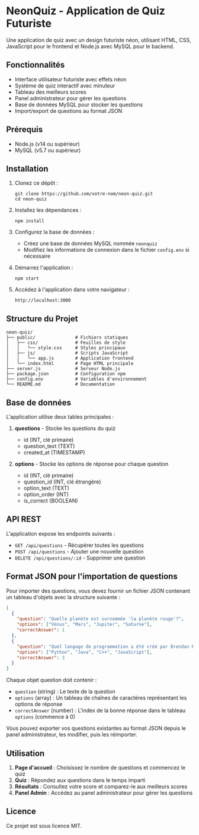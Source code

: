 # NeonQuiz - Application de Quiz Futuriste

Une application de quiz avec un design futuriste néon, utilisant HTML, CSS, JavaScript pour le frontend et Node.js avec MySQL pour le backend.

## Fonctionnalités

- Interface utilisateur futuriste avec effets néon
- Système de quiz interactif avec minuteur
- Tableau des meilleurs scores
- Panel administrateur pour gérer les questions
- Base de données MySQL pour stocker les questions
- Import/export de questions au format JSON

## Prérequis

- Node.js (v14 ou supérieur)
- MySQL (v5.7 ou supérieur)

## Installation

1. Clonez ce dépôt :
   ```
   git clone https://github.com/votre-nom/neon-quiz.git
   cd neon-quiz
   ```

2. Installez les dépendances :
   ```
   npm install
   ```

3. Configurez la base de données :
   - Créez une base de données MySQL nommée `neonquiz`
   - Modifiez les informations de connexion dans le fichier `config.env` si nécessaire

4. Démarrez l'application :
   ```
   npm start
   ```

5. Accédez à l'application dans votre navigateur :
   ```
   http://localhost:3000
   ```

## Structure du Projet

```
neon-quiz/
├── public/               # Fichiers statiques
│   ├── css/              # Feuilles de style
│   │   └── style.css     # Styles principaux
│   ├── js/               # Scripts JavaScript
│   │   └── app.js        # Application frontend
│   └── index.html        # Page HTML principale
├── server.js             # Serveur Node.js
├── package.json          # Configuration npm
├── config.env            # Variables d'environnement
└── README.md             # Documentation
```

## Base de données

L'application utilise deux tables principales :

1. **questions** - Stocke les questions du quiz
   - id (INT, clé primaire)
   - question_text (TEXT)
   - created_at (TIMESTAMP)

2. **options** - Stocke les options de réponse pour chaque question
   - id (INT, clé primaire)
   - question_id (INT, clé étrangère)
   - option_text (TEXT)
   - option_order (INT)
   - is_correct (BOOLEAN)

## API REST

L'application expose les endpoints suivants :

- `GET /api/questions` - Récupérer toutes les questions
- `POST /api/questions` - Ajouter une nouvelle question
- `DELETE /api/questions/:id` - Supprimer une question

## Format JSON pour l'importation de questions

Pour importer des questions, vous devez fournir un fichier JSON contenant un tableau d'objets avec la structure suivante :

```json
[
  {
    "question": "Quelle planète est surnommée 'la planète rouge'?",
    "options": ["Vénus", "Mars", "Jupiter", "Saturne"],
    "correctAnswer": 1
  },
  {
    "question": "Quel langage de programmation a été créé par Brendan Eich en 1995?",
    "options": ["Python", "Java", "C++", "JavaScript"],
    "correctAnswer": 3
  }
]
```

Chaque objet question doit contenir :
- `question` (string) : Le texte de la question
- `options` (array) : Un tableau de chaînes de caractères représentant les options de réponse
- `correctAnswer` (number) : L'index de la bonne réponse dans le tableau `options` (commence à 0)

Vous pouvez exporter vos questions existantes au format JSON depuis le panel administrateur, les modifier, puis les réimporter.

## Utilisation

1. **Page d'accueil** : Choisissez le nombre de questions et commencez le quiz
2. **Quiz** : Répondez aux questions dans le temps imparti
3. **Résultats** : Consultez votre score et comparez-le aux meilleurs scores
4. **Panel Admin** : Accédez au panel administrateur pour gérer les questions

## Licence

Ce projet est sous licence MIT. 